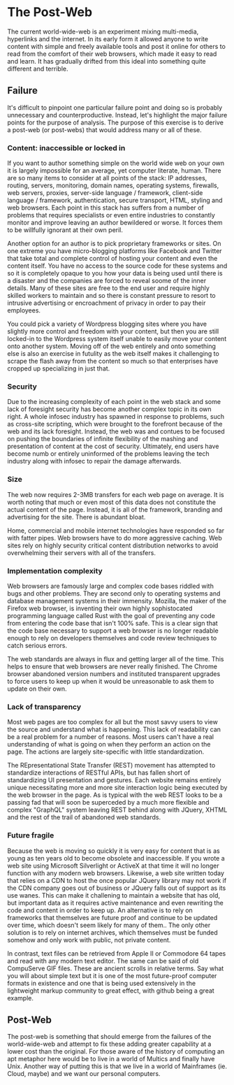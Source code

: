 # The Post-Web

The current world-wide-web is an experiment mixing multi-media, hyperlinks and the internet.
In its early form it allowed anyone to write content with simple and freely available tools
and post it online for others to read from the comfort of their web browsers, which made
it easy to read and learn. It has gradually drifted from this ideal into something quite
different and terrible.

## Failure

It's difficult to pinpoint one particular failure point and doing so is probably unnecessary
and counterproductive. Instead, let's highlight the major failure points for the purpose
of analysis. The purpose of this exercise is to derive a post-web (or post-webs) that would
address many or all of these.

### Content: inaccessible or locked in

If you want to author something simple on the world wide web on your own it is largely impossible
for an average, yet computer literate, human. There are so many items to consider at all
points of the stack: IP addresses, routing, servers, monitoring, domain names, operating systems,
firewalls, web servers, proxies, server-side language / framework, client-side language / framework,
authentication, secure transport, HTML, styling and web browsers. Each point in this stack has suffers from a
number of problems that requires specialists or even entire industries to constantly monitor
and improve leaving an author bewildered or worse. It forces them to be willfully ignorant at their
own peril.

Another option for an author is to pick proprietary frameworks or sites. On one extreme
you have micro-blogging platforms like Facebook and Twitter that take total and complete control
of hosting your content and even the content itself. You have no access to the source code
for these systems and so it is completely opaque to you how your data is being used until there
is a disaster and the companies are forced to reveal soome of the inner details. Many of these
sites are free to the end user and require highly skilled workers to maintain and so there is
constant pressure to resort to intrusive advertising or encroachment of privacy in order to 
pay their employees.

You could pick a variety of Wordpress blogging sites where you have slightly more control
and freedom with your content, but then you are still locked-in to the Wordpress system itself
unable to easily move your content onto another system. Moving off of the web entirely and onto
something else is also an exercise in futulity as the web itself makes it challenging to scrape
the flash away from the content so much so that enterprises have cropped up specializing in
just that.

### Security

Due to the increasing complexity of each point in the web stack and some lack of foresight security
has become another complex topic in its own right. A whole infosec industry has spawned in response
to problems, such as cross-site scripting, which were brought to the forefront because of the web
and its lack foresight. Instead, the web was and contues to be focused on pushing the boundaries of
infinite flexibility of the mashing and presentation of content at the cost of security. Ultimately,
end users have become numb or entirely uninformed of the problems leaving the tech industry along
with infosec to repair the damage afterwards.

### Size

The web now requires 2-3MB transfers for each web page on average. It is worth noting that much or
even most of this data does not constitute the actual content of the page. Instead, it is all
of the framework, branding and advertising for the site. There is abundant bloat.

Home, commercial and mobile internet technologies have responded so far with fatter pipes. Web
browsers have to do more aggressive caching. Web sites rely on highly security critical content
distribution networks to avoid overwhelming their servers with all of the transfers.

### Implementation complexity

Web browsers are famously large and complex code bases riddled with bugs and other problems.
They are second only to operating systems and database management systems in their immensity.
Mozilla, the maker of the Firefox web browser, is inventing their own highly sophistocated
programming language called Rust with the goal of preventing any code from entering the code base
that isn't 100% safe. This is a clear sign that the code base necessary to support a web browser
is no longer readable enough to rely on developers themselves and code review techniques to catch
serious errors.

The web standards are always in flux and getting larger all of the time. This helps to ensure
that web browsers are never really finished. The Chrome browser abandoned version numbers and instituted
transparent upgrades to force users to keep up when it would be unreasonable to ask them to update
on their own.

### Lack of transparency

Most web pages are too complex for all but the most savvy users to view the source and understand
what is happening. This lack of readability can be a real problem for a number of reasons. Most users
can't have a real understanding of what is going on when they perform an action on the page. The actions
are largely site-specific with little standardization.

The REpresentational State Transfer (REST) movement has attempted to standardize interactions of RESTful
APIs, but has fallen short of standardizing UI presentation and gestures. Each website remains entirely
unique necessitating more and more site interaction logic being executed by the web browser in the page.
As is typical with the web REST looks to be a passing fad that will soon be superceded by a much more
flexible and complex "GraphQL" system leaving REST behind along with JQuery, XHTML and the rest of the
trail of abandoned web standards.

### Future fragile

Because the web is moving so quickly it is very easy for content that is as young as ten years old to
become obsolete and inaccessible. If you wrote a web site using Microsoft Silverlight or ActiveX at that time
it will no longer function with any modern web browsers. Likewise, a web site written today that relies on
a CDN to host the once popular JQuery library may not work if the CDN company goes out of business or
JQuery falls out of support as its use wanes. This can make it challening to maintain a website that
has old, but important data as it requires active maintenance and even rewriting the code and content
in order to keep up. An alternative is to rely on frameworks that themselves are future proof
and continue to be updated over time, which doesn't seem likely for many of them.. The only other
solution is to rely on internet archives, which themselves must be funded somehow and only work with
public, not private content.

In contrast, text files can be retrieved from Apple II or Commodore 64 tapes and read with any modern
text editor. The same can be said of old CompuServe GIF files. These are ancient scrolls in relative
terms. Say what you will about simple text but it is one of the most future-proof computer formats
in existence and one that is being used extensively in the lightweight markup community to great effect,
with github being a great example.

## Post-Web

The post-web is something that should emerge from the failures of the world-wide-web and attempt to fix
these adding greater capability at a lower cost than the original. For those aware of the history of
computing an apt metaphor here would be to live in a world of Multics and finally have Unix. Another
way of putting this is that we live in a world of Mainframes (ie. Cloud, maybe) and we want our personal
computers.
